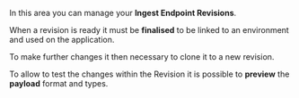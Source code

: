 In this area you can manage your **Ingest Endpoint Revisions**.

When a revision is ready it must be **finalised** to be linked to an environment
and used on the application.

To make further changes it then necessary to clone it to a new revision.

To allow to test the changes within the Revision  it is  possible
to **preview** the **payload** format and types.